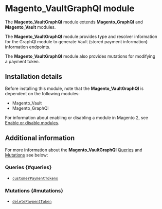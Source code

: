 # Magento_VaultGraphQl module

The **Magento_VaultGraphQl** module extends **Magento_GraphQl** and **Magento_Vault** modules.

The **Magento_VaultGraphQl** module provides type and resolver information for the GraphQl module to generate Vault (stored payment information) information endpoints.

The **Magento_VaultGraphQl** module also provides mutations for modifying a payment token.

## Installation details

Before installing this module, note that the **Magento_VaultGraphQl** is dependent on the following modules:

- Magento_Vault
- Magento_GraphQl

For information about enabling or disabling a module in Magento 2, see [Enable or disable modules](https://devdocs.magento.com/guides/v2.4/install-gde/install/cli/install-cli-subcommands-enable.html).

## Additional information

For more information about the **Magento_VaultGraphQl** [Queries](#queries) and [Mutations](#mutations) see below:

### Queries {#queries}

- [`customerPaymentTokens`](https://devdocs.magento.com/guides/v2.4/graphql/queries/customer-payment-tokens.html)

### Mutations {#mutations}

- [`deletePaymentToken`](https://devdocs.magento.com/guides/v2.4/graphql/mutations/delete-payment-token.html)
